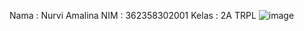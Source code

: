 Nama   : Nurvi Amalina
NIM    : 362358302001
Kelas  : 2A TRPL
![image](https://github.com/user-attachments/assets/fe430048-9991-4196-9d81-f54accacb3a0)
